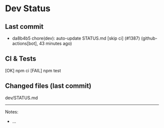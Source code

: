 # Dev Status

## Last commit
- da8b4b5 chore(dev): auto-update STATUS.md [skip ci] (#1387) (github-actions[bot], 43 minutes ago)
## CI & Tests
[OK] npm ci
[FAIL] npm test

## Changed files (last commit)
dev/STATUS.md

---
Notes:
- ...
